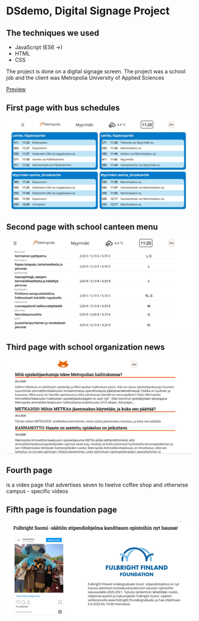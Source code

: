 # DSdemo, Digital Signage Project

<div>
    <h2>The techniques we used</h2>
 <ul>
        <li>
            JavaScript (ES6 ->)
        </li>
         <li>
           HTML
        </li>
          <li>
           CSS
        </li>
      </ul>
</div>
<p> 
The project is done on a digital signage screen. The project was a school job and the client was Metropolia University of Applied Sciences
</p>
<p><a href="http://users.metropolia.fi/~mariksep/vuosi2_periodi_3/projekti/">Preview</a></p>
<h2>First page with bus schedules</h2>
<img src="https://github.com/mariksep/DSdemo/blob/master/front.JPG" alt="first page" >
<h2>Second page with school canteen menu
</h2>
<img src="https://github.com/mariksep/DSdemo/blob/master/food.JPG" alt="first page" >
<h2>Third page with 
school organization news
</h2>
<img src="https://github.com/mariksep/DSdemo/blob/master/news.JPG" alt="first page" >
<h2>Fourth page
</h2>
<p> 
is a video page that advertises seven to twelve coffee shop and otherwise campus - specific videos</p>
<h2>Fifth page is foundation page

</h2>
<img src="https://github.com/mariksep/DSdemo/blob/master/add.JPG" alt="first page" >
